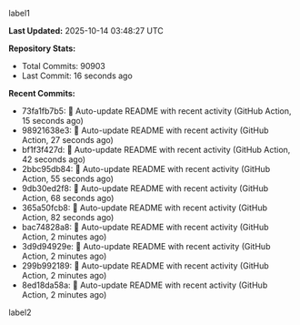 
label1 
<!-- ACTIVITY_START -->
**Last Updated:** 2025-10-14 03:48:27 UTC

**Repository Stats:**
- Total Commits: 90903
- Last Commit: 16 seconds ago

**Recent Commits:**
- 73fa1fb7b5: 🤖 Auto-update README with recent activity (GitHub Action, 15 seconds ago)
- 98921638e3: 🤖 Auto-update README with recent activity (GitHub Action, 27 seconds ago)
- bf1f3f427d: 🤖 Auto-update README with recent activity (GitHub Action, 42 seconds ago)
- 2bbc95db84: 🤖 Auto-update README with recent activity (GitHub Action, 55 seconds ago)
- 9db30ed2f8: 🤖 Auto-update README with recent activity (GitHub Action, 68 seconds ago)
- 365a50fcb8: 🤖 Auto-update README with recent activity (GitHub Action, 82 seconds ago)
- bac74828a8: 🤖 Auto-update README with recent activity (GitHub Action, 2 minutes ago)
- 3d9d94929e: 🤖 Auto-update README with recent activity (GitHub Action, 2 minutes ago)
- 299b992189: 🤖 Auto-update README with recent activity (GitHub Action, 2 minutes ago)
- 8ed18da58a: 🤖 Auto-update README with recent activity (GitHub Action, 2 minutes ago)
<!-- ACTIVITY_END -->

label2
